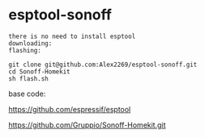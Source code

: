# esptool-sonoff


```
there is no need to install esptool
downloading:
flashing:

git clone git@github.com:Alex2269/esptool-sonoff.git
cd Sonoff-Homekit
sh flash.sh
```

base code:

https://github.com/espressif/esptool

https://github.com/Gruppio/Sonoff-Homekit.git
